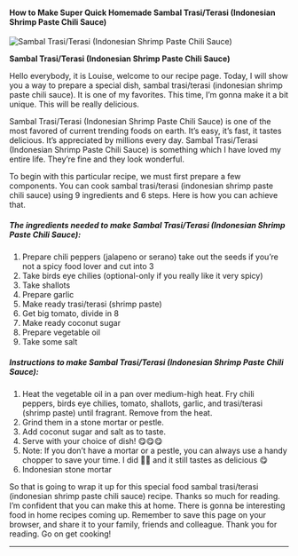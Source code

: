             

#### How to Make Super Quick Homemade Sambal Trasi/Terasi (Indonesian Shrimp Paste Chili Sauce)

![Sambal Trasi/Terasi (Indonesian Shrimp Paste Chili Sauce)](https://img-global.cpcdn.com/recipes/96cc91c29a6886d6/751x532cq70/sambal-trasiterasi-indonesian-shrimp-paste-chili-sauce-recipe-main-photo.jpg)

**Sambal Trasi/Terasi (Indonesian Shrimp Paste Chili Sauce)**

Hello everybody, it is Louise, welcome to our recipe page. Today, I will show you a way to prepare a special dish, sambal trasi/terasi (indonesian shrimp paste chili sauce). It is one of my favorites. This time, I’m gonna make it a bit unique. This will be really delicious.

Sambal Trasi/Terasi (Indonesian Shrimp Paste Chili Sauce) is one of the most favored of current trending foods on earth. It’s easy, it’s fast, it tastes delicious. It’s appreciated by millions every day. Sambal Trasi/Terasi (Indonesian Shrimp Paste Chili Sauce) is something which I have loved my entire life. They’re fine and they look wonderful.

To begin with this particular recipe, we must first prepare a few components. You can cook sambal trasi/terasi (indonesian shrimp paste chili sauce) using 9 ingredients and 6 steps. Here is how you can achieve that.

##### The ingredients needed to make Sambal Trasi/Terasi (Indonesian Shrimp Paste Chili Sauce):

1.  Prepare chili peppers (jalapeno or serano) take out the seeds if you’re not a spicy food lover and cut into 3
2.  Take birds eye chilies (optional-only if you really like it very spicy)
3.  Take shallots
4.  Prepare garlic
5.  Make ready trasi/terasi (shrimp paste)
6.  Get big tomato, divide in 8
7.  Make ready coconut sugar
8.  Prepare vegetable oil
9.  Take some salt

##### Instructions to make Sambal Trasi/Terasi (Indonesian Shrimp Paste Chili Sauce):

1.  Heat the vegetable oil in a pan over medium-high heat. Fry chili peppers, birds eye chilies, tomato, shallots, garlic, and trasi/terasi (shrimp paste) until fragrant. Remove from the heat.
2.  Grind them in a stone mortar or pestle.
3.  Add coconut sugar and salt as to taste.
4.  Serve with your choice of dish! 😋😋😋
5.  Note: If you don’t have a mortar or a pestle, you can always use a handy chopper to save your time. I did ☝🏻 and it still tastes as delicious 😋
6.  Indonesian stone mortar

So that is going to wrap it up for this special food sambal trasi/terasi (indonesian shrimp paste chili sauce) recipe. Thanks so much for reading. I’m confident that you can make this at home. There is gonna be interesting food in home recipes coming up. Remember to save this page on your browser, and share it to your family, friends and colleague. Thank you for reading. Go on get cooking!

* * *